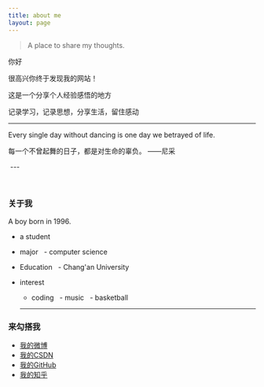 ```yaml
---
title: about me
layout: page
---
```


<blockquote class="blockquote-center">A place to share my thoughts.</blockquote>


 你好

 很高兴你终于发现我的网站！

 这是一个分享个人经验感悟的地方
 
 记录学习，记录思想，分享生活，留住感动
 
 ---
 
  Every single day without dancing is one day we betrayed of life.
  
  每一个不曾起舞的日子，都是对生命的辜负。                   ——尼采
  
  ---

  <h3>关于我</h3>
  
  A  boy born in 1996.
 
-  a student
-  major
   - computer science
-  Education
   - Chang'an University
-  interest
   - coding
   - music
   - basketball


   ---

  <h3>来勾搭我</h3>

* <i class="fa fa-weibo"></i><a href="https://weibo.com/u/5393123005?refer_flag=1001030201_&is_hot=1" target="_blank" title="我的weibo">我的微博</a>
* <i class="fa fa-copyright"></i><a href="https://blog.csdn.net/yuih344" target="_blank" title="我的CSDN"> 我的CSDN</a>
* <i class="fa fa-github"></i><a href="https://github.com/Yangtiancoder" target="_blank" title="Yangtian的github">我的GitHub</a>
* <i class="fa fa-search"></i><a href="https://www.zhihu.com/people/tian-yang-48-83/activities" target="_blank" title="我的知乎"> 我的知乎</a>





